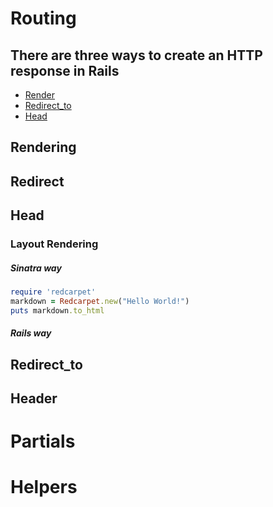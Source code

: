# Routing
## There are three ways to create an HTTP response in Rails
* <a href="#rendering">Render</a>
* <a href="#redirect">Redirect_to</a>
* <a href="#head">Head</a>

<h2 id="rendering">Rendering</h2>
<h2 id="redirect">Redirect</h2>
<h2 id="head">Head</h2>

### Layout Rendering

##### Sinatra way

```ruby
require 'redcarpet'
markdown = Redcarpet.new("Hello World!")
puts markdown.to_html
```

##### Rails way

## Redirect_to

## Header

# Partials

# Helpers

